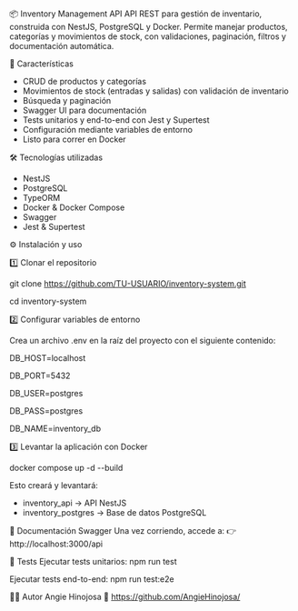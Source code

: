 📦 Inventory Management API
API REST para gestión de inventario, construida con NestJS, PostgreSQL y Docker.
Permite manejar productos, categorías y movimientos de stock, con validaciones, paginación, filtros y documentación automática.

🚀 Características
- CRUD de productos y categorías
- Movimientos de stock (entradas y salidas) con validación de inventario
- Búsqueda y paginación
- Swagger UI para documentación
- Tests unitarios y end-to-end con Jest y Supertest
- Configuración mediante variables de entorno
- Listo para correr en Docker

🛠 Tecnologías utilizadas
- NestJS
- PostgreSQL
- TypeORM
- Docker & Docker Compose
- Swagger
- Jest & Supertest

⚙️ Instalación y uso

1️⃣ Clonar el repositorio

git clone https://github.com/TU-USUARIO/inventory-system.git

cd inventory-system

2️⃣ Configurar variables de entorno

Crea un archivo .env en la raíz del proyecto con el siguiente contenido:

DB_HOST=localhost

DB_PORT=5432

DB_USER=postgres

DB_PASS=postgres

DB_NAME=inventory_db

3️⃣ Levantar la aplicación con Docker

docker compose up -d --build

Esto creará y levantará:
- inventory_api → API NestJS
- inventory_postgres → Base de datos PostgreSQL

📄 Documentación Swagger
Una vez corriendo, accede a:
👉 http://localhost:3000/api

🧪 Tests
Ejecutar tests unitarios:
npm run test

Ejecutar tests end-to-end:
npm run test:e2e

👩‍💻 Autor
Angie Hinojosa
🔗 https://github.com/AngieHinojosa/ 


